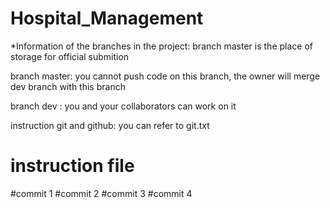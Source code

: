 # Hospital_Management

*Information of the branches in the project: branch master is the place of storage for official submition

branch master: you cannot push code on this branch, the owner will merge dev branch with this branch

branch dev : you and your collaborators can work on it

instruction git and github: you can refer to git.txt

# instruction file

#commit 1
#commit 2
#commit 3
#commit 4